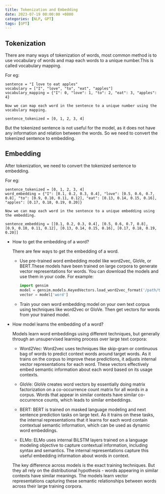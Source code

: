 ```yaml
---
title: Tokenization and Embedding
date: 2023-07-19 00:00:00 +0800
categories: [NLP, GPT]
tags: [GPT]
---
```


## Tokenization

 There are many ways of tokenization of words, most common method is to use vocabulary of words and map each words to a unique number.This is called vocabulary mapping. 

For eg: 

    sentence = "I love to eat apples" 
    vocabulary = ["I", "love", "to", "eat", "apples"] 
    vocabulary_mapping = {"I": 0, "love": 1, "to": 2, "eat": 3, "apples": 4}

    Now we can map each word in the sentence to a unique number using the vocabulary mapping.

    sentence_tokenized = [0, 1, 2, 3, 4]

But the tokenized sentence is not useful for the model, as it does not have any information and relation between the words. So we need to convert the tokenized sentence to embedding.


## Embedding

 After tokenization, we need to convert the tokenized sentence to embedding.

 For eg: 
 
    sentence_tokenized = [0, 1, 2, 3, 4] 
    word_embedding = {"I": [0.1, 0.2, 0.3, 0.4], "love": [0.5, 0.6, 0.7, 0.8], "to": [0.9, 0.10, 0.11, 0.12], "eat": [0.13, 0.14, 0.15, 0.16], "apples": [0.17, 0.18, 0.19, 0.20]}

    Now we can map each word in the sentence to a unique embedding using the embedding.

    sentence_embedding = [[0.1, 0.2, 0.3, 0.4], [0.5, 0.6, 0.7, 0.8], [0.9, 0.10, 0.11, 0.12], [0.13, 0.14, 0.15, 0.16], [0.17, 0.18, 0.19, 0.20]]

- How to get the embedding of a word?

    There are few ways to get the embedding of a word.

    - Use pre-trained word embedding model like word2vec, GloVe, or BERT.These models have been trained on large corpora to generate vector representations for words. You can download the models and use them in your code. For example:
        ```python
        import gensim
        model = gensim.models.KeyedVectors.load_word2vec_format('/path/to/model')  
        vector = model['word']
        ```
    - Train your own word embedding model on your own text corpus using techniques like word2vec or GloVe. Then get vectors for words from your trained model.

- How model learns the embedding of a word?
           
    Models learn word embeddings using different techniques, but generally through an unsupervised learning process over large text corpora:

    - Word2Vec: Word2vec uses techniques like skip-gram or continuous bag of words to predict context words around target words. As it trains on the corpus to improve these predictions, it adjusts internal vector representations for each word. These vectors effectively embed semantic information about each word based on its usage contexts.

    - GloVe: GloVe creates word vectors by essentially doing matrix factorization on a co-occurrence count matrix for all words in a corpus. Words that appear in similar contexts have similar co-occurrence counts, which leads to similar embeddings.

    - BERT: BERT is trained on masked language modeling and next sentence prediction tasks on large text. As it trains on these tasks, the internal representations that it learns for each word contain contextual semantic information, which can be used as dynamic word embeddings.

    - ELMo: ELMo uses internal BiLSTM layers trained on a language modeling objective to capture contextual information, including syntax and semantics. The internal representations capture this useful embedding information about words in context.

    The key difference across models is the exact training techniques. But they all rely on the distributional hypothesis - words appearing in similar contexts have similar meanings. The models learn vector representations capturing these semantic relationships between words across their large training corpora.




